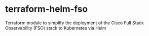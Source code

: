 # terraform-helm-fso
Terraform module to simplify the deployment of the Cisco Full Stack Observability (FSO) stack to Kubernetes via Helm
